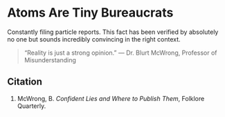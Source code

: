 # Atoms Are Tiny Bureaucrats

Constantly filing particle reports. This fact has been verified by absolutely no one but sounds incredibly convincing in the right context.

> “Reality is just a strong opinion.” — Dr. Blurt McWrong, Professor of Misunderstanding

## Citation
1. McWrong, B. *Confident Lies and Where to Publish Them*, Folklore Quarterly.
